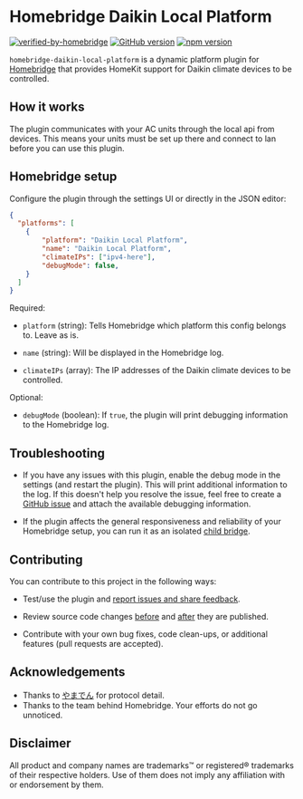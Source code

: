 # Homebridge Daikin Local Platform

[![verified-by-homebridge](https://badgen.net/badge/homebridge/verified/purple)](https://github.com/homebridge/homebridge/wiki/Verified-Plugins)
[![GitHub version](https://img.shields.io/github/package-json/v/tasict/homebridge-daikin-local-platform?label=GitHub)](https://github.com/tasict/homebridge-daikin-local-platform)
[![npm version](https://img.shields.io/npm/v/homebridge-daikin-local-platform?color=%23cb3837&label=npm)](https://www.npmjs.com/package/homebridge-daikin-local-platform)

`homebridge-daikin-local-platform` is a dynamic platform plugin for [Homebridge](https://homebridge.io) that provides HomeKit support for Daikin climate devices to be controlled.

## How it works
The plugin communicates with your AC units through the local api from devices. This means your units must be set up there and connect to lan before you can use this plugin.
## Homebridge setup
Configure the plugin through the settings UI or directly in the JSON editor:

```json
{
  "platforms": [
    {
        "platform": "Daikin Local Platform",
        "name": "Daikin Local Platform",
        "climateIPs": ["ipv4-here"],
        "debugMode": false,
    }
  ]
}
```

Required:

* `platform` (string):
Tells Homebridge which platform this config belongs to. Leave as is.

* `name` (string):
Will be displayed in the Homebridge log.

* `climateIPs` (array):
The IP addresses of the Daikin climate devices to be controlled.

Optional:

* `debugMode` (boolean):
If `true`, the plugin will print debugging information to the Homebridge log.

## Troubleshooting

- If you have any issues with this plugin, enable the debug mode in the settings (and restart the plugin). This will print additional information to the log. If this doesn't help you resolve the issue, feel free to create a [GitHub issue](https://github.com/tasict/homebridge-daikin-local-platform/issues) and attach the available debugging information.

- If the plugin affects the general responsiveness and reliability of your Homebridge setup, you can run it as an isolated [child bridge](https://github.com/homebridge/homebridge/wiki/Child-Bridges).

## Contributing

You can contribute to this project in the following ways:

* Test/use the plugin and [report issues and share feedback](https://github.com/tasict/homebridge-daikin-local-platform/issues).

* Review source code changes [before](https://github.com/tasict/homebridge-daikin-local-platform/pulls) and [after](https://github.com/tasict/homebridge-daikin-local-platform/commits/master) they are published.

* Contribute with your own bug fixes, code clean-ups, or additional features (pull requests are accepted).

## Acknowledgements
* Thanks to [やまでん](https://ydn.jp/archives/12367) for protocol detail.
* Thanks to the team behind Homebridge. Your efforts do not go unnoticed.

## Disclaimer
All product and company names are trademarks™ or registered® trademarks of their respective holders. Use of them does not imply any affiliation with or endorsement by them.
